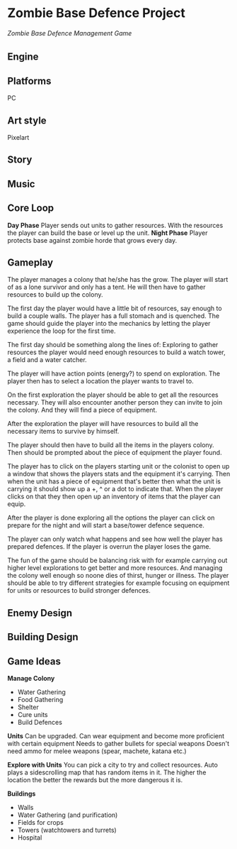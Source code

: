 
# Zombie Base Defence Project
###### Zombie Base Defence Management Game

## Engine


## Platforms
PC

## Art style
Pixelart

## Story


## Music


## Core Loop
**Day Phase**
Player sends out units to gather resources.
With the resources the player can build the base or level up the unit. 
**Night Phase**
Player protects base against zombie horde that grows every day.

## Gameplay
The player manages a colony that he/she has the grow.
The player will start of as a lone survivor and only has a tent.
He will then have to gather resources to build up the colony.

The first day the player would have a little bit of resources, say enough to build a couple walls. The player has a full stomach and is quenched. The game should guide the player into the mechanics by letting the player experience the loop for the first time.

The first day should be something along the lines of:
Exploring to gather resources the player would need enough resources to build a watch tower, a field and a water catcher. 

The player will have action points (energy?) to spend on exploration. The player then has to select a location the player wants to travel to.

On the first exploration the player should be able to get all the resources necessary. They will also encounter another person they can invite to join the colony. And they will find a piece of equipment.

After the exploration the player will have resources to build all the necessary items to survive by himself.

The player should then have to build all the items in the players colony. Then should be prompted about the piece of equipment the player found.

The player has to click on the players starting unit or the colonist to open up a window that shows the players stats and the equipment it's carrying. Then when the unit has a piece of equipment that's better then what the unit is carrying it should show up a +, ^ or a dot to indicate that. When the player clicks on that they then open up an inventory of items that the player can equip. 

After the player is done exploring all the options the player can click on prepare for the night and will start a base/tower defence sequence. 

The player can only watch what happens and see how well the player has prepared defences. If the player is overrun the player loses the game. 

The fun of the game should be balancing risk with for example carrying out higher level explorations to get better and more resources. And managing the colony well enough so noone dies of thirst, hunger or illness. The player should be able to try different strategies for example focusing on equipment for units or resources to build stronger defences. 


## Enemy Design

## Building Design

## Game Ideas
**Manage Colony**
- Water Gathering
- Food Gathering
- Shelter
- Cure units
- Build Defences

**Units**
Can be upgraded.
Can wear equipment and become more proficient with certain equipment
Needs to gather bullets for special weapons
Doesn't need ammo for melee weapons (spear, machete, katana etc.)

**Explore with Units**
You can pick a city to try and collect resources.
Auto plays a sidescrolling map that has random items in it.
The higher the location the better the rewards but the more dangerous it is.

**Buildings**
- Walls
- Water Gathering (and purification)
- Fields for crops
- Towers (watchtowers and turrets)
- Hospital
